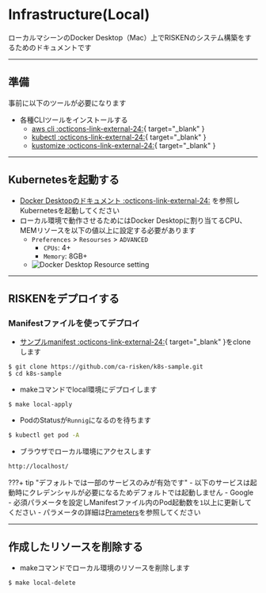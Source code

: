 # Infrastructure(Local)

ローカルマシーンのDocker Desktop（Mac）上でRISKENのシステム構築をするためのドキュメントです

---

## 準備

事前に以下のツールが必要になります

- 各種CLIツールをインストールする
    - [aws cli :octicons-link-external-24:](https://docs.aws.amazon.com/cli/latest/userguide/cli-chap-install.html){ target="_blank" }
    - [kubectl :octicons-link-external-24:](https://kubernetes.io/de/docs/tasks/tools/install-kubectl/){ target="_blank" }
    - [kustomize :octicons-link-external-24:](https://kubectl.docs.kubernetes.io/installation/kustomize/){ target="_blank" }

---

## Kubernetesを起動する

- [Docker Desktopのドキュメント :octicons-link-external-24:](https://docs.docker.com/desktop/kubernetes/) を参照しKubernetesを起動してください
- ローカル環境で動作させるためにはDocker Desktopに割り当てるCPU、MEMリソースを以下の値以上に設定する必要があります
    - `Preferences` > `Resourses` > `ADVANCED`
        - `CPUs`: 4+
        - `Memory`: 8GB+
    - ![Docker Desktop Resource setting](/img/admin/admin_docker_desktop_min.png)

---

## RISKENをデプロイする

### Manifestファイルを使ってデプロイ

- [サンプルmanifest :octicons-link-external-24:](https://github.com/ca-risken/k8s-sample){ target="_blank" }をcloneします
```sell
$ git clone https://github.com/ca-risken/k8s-sample.git
$ cd k8s-sample
```

- makeコマンドでlocal環境にデプロイします
```sell
$ make local-apply
```

- PodのStatusが`Runnig`になるのを待ちます
```bash
$ kubectl get pod -A
```

- ブラウザでローカル環境にアクセスします
```bash
http://localhost/
```


???+ tip "デフォルトでは一部のサービスのみが有効です"
    - 以下のサービスは起動時にクレデンシャルが必要になるためデフォルトでは起動しません
        - Google
    - 必須パラメータを設定しManifestファイル内のPod起動数を`1`以上に更新してください
        - パラメータの詳細は[Prameters](/admin/param_index/)を参照してください

---

## 作成したリソースを削除する

- makeコマンドでローカル環境のリソースを削除します
```sell
$ make local-delete
```
